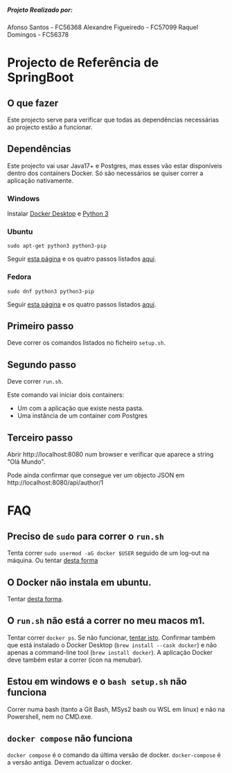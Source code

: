##### Projeto Realizado por:
Afonso Santos - FC56368
Alexandre Figueiredo - FC57099
Raquel Domingos - FC56378

# Projecto de Referência de SpringBoot

## O que fazer

Este projecto serve para verificar que todas as dependências necessárias ao projecto estão a funcionar.

## Dependências

Este projecto vai usar Java17+ e Postgres, mas esses vão estar disponíveis dentro dos containers Docker. Só são necessários se quiser correr a aplicação nativamente.

### Windows

Instalar [Docker Desktop](https://docs.docker.com/desktop/install/windows-install/) e [Python 3](https://www.python.org/ftp/python/3.11.2/python-3.11.2-amd64.exe)

### Ubuntu

```
sudo apt-get python3 python3-pip
```

Seguir [esta página](https://docs.docker.com/engine/install/ubuntu/) e os quatro passos listados [aqui](https://docs.docker.com/engine/install/linux-postinstall/#manage-docker-as-a-non-root-user).

### Fedora

```
sudo dnf python3 python3-pip
```

Seguir [esta página](https://docs.docker.com/engine/install/fedora/) e os quatro passos listados [aqui](https://docs.docker.com/engine/install/linux-postinstall/#manage-docker-as-a-non-root-user).


## Primeiro passo

Deve correr os comandos listados no ficheiro `setup.sh`.

## Segundo passo

Deve correr `run.sh`.

Este comando vai iniciar dois containers:

* Um com a aplicação que existe nesta pasta.
* Uma instância de um container com Postgres

## Terceiro passo

Abrir http://localhost:8080 num browser e verificar que aparece a string "Olá Mundo".

Pode ainda confirmar que consegue ver um objecto JSON em http://localhost:8080/api/author/1


# FAQ

## Preciso de `sudo` para correr o `run.sh`
Tenta correr `sudo usermod -aG docker $USER` seguido de um log-out na máquina.
Ou tentar [desta forma](https://www.digitalocean.com/community/questions/how-to-fix-docker-got-permission-denied-while-trying-to-connect-to-the-docker-daemon-socket)

## O Docker não instala em ubuntu.

Tentar [desta forma](https://askubuntu.com/a/1411717).

## O `run.sh` não está a correr no meu macos m1.

Tentar correr `docker ps`. Se não funcionar, [tentar isto](https://stackoverflow.com/a/68202428/28516).
Confirmar também que está instalado o Docker Desktop (`brew install --cask docker`) e não apenas a command-line tool (`brew install docker`). A aplicação Docker deve também estar a correr (icon na menubar).


## Estou em windows e o `bash setup.sh` não funciona

Correr numa bash (tanto a Git Bash, MSys2 bash ou WSL em linux) e não na Powershell, nem no CMD.exe.

## `docker compose` não funciona

`docker compose` é o comando da última versão de docker. `docker-compose` é a versão antiga. Devem actualizar o docker.
